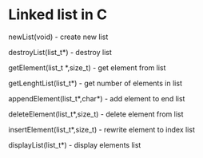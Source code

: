 # Linked list in C

newList(void)         - create new list 

destroyList(list_t*)  - destroy list

getElement(list_t *,size_t) - get element from list

getLenghtList(list_t*)      - get number of elements in list

appendElement(list_t*,char*)  - add element to end list

deleteElement(list_t*,size_t) - delete element from list 

insertElement(list_t*,size_t) - rewrite element to index list

displayList(list_t*)          - display elements list
